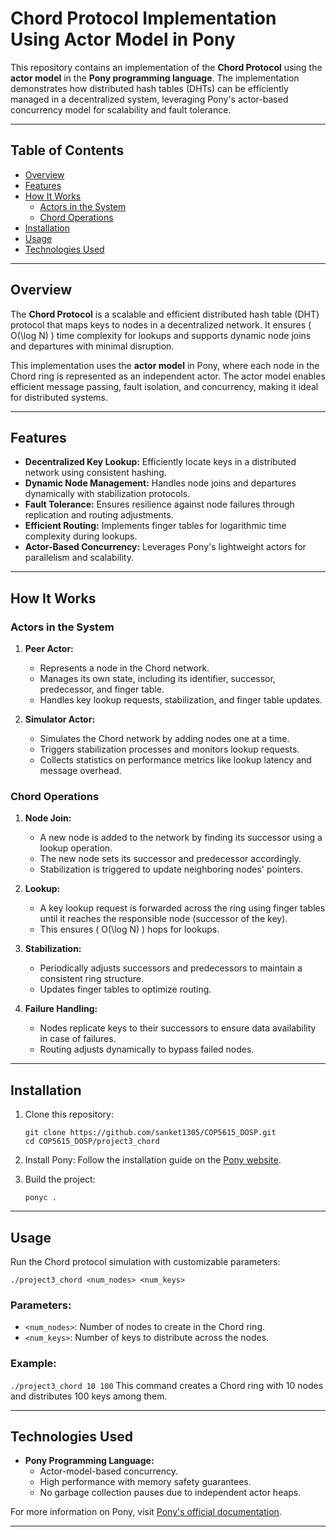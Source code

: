 # Chord Protocol Implementation Using Actor Model in Pony

This repository contains an implementation of the **Chord Protocol** using the **actor model** in the **Pony programming language**. The implementation demonstrates how distributed hash tables (DHTs) can be efficiently managed in a decentralized system, leveraging Pony's actor-based concurrency model for scalability and fault tolerance.

---

## Table of Contents
- [Overview](#overview)
- [Features](#features)
- [How It Works](#how-it-works)
  - [Actors in the System](#actors-in-the-system)
  - [Chord Operations](#chord-operations)
- [Installation](#installation)
- [Usage](#usage)
- [Technologies Used](#technologies-used)

---

## Overview

The **Chord Protocol** is a scalable and efficient distributed hash table (DHT) protocol that maps keys to nodes in a decentralized network. It ensures \( O(\log N) \) time complexity for lookups and supports dynamic node joins and departures with minimal disruption.

This implementation uses the **actor model** in Pony, where each node in the Chord ring is represented as an independent actor. The actor model enables efficient message passing, fault isolation, and concurrency, making it ideal for distributed systems.

---

## Features

- **Decentralized Key Lookup:** Efficiently locate keys in a distributed network using consistent hashing.
- **Dynamic Node Management:** Handles node joins and departures dynamically with stabilization protocols.
- **Fault Tolerance:** Ensures resilience against node failures through replication and routing adjustments.
- **Efficient Routing:** Implements finger tables for logarithmic time complexity during lookups.
- **Actor-Based Concurrency:** Leverages Pony's lightweight actors for parallelism and scalability.

---

## How It Works

### Actors in the System

1. **Peer Actor:**
   - Represents a node in the Chord network.
   - Manages its own state, including its identifier, successor, predecessor, and finger table.
   - Handles key lookup requests, stabilization, and finger table updates.

2. **Simulator Actor:**
   - Simulates the Chord network by adding nodes one at a time.
   - Triggers stabilization processes and monitors lookup requests.
   - Collects statistics on performance metrics like lookup latency and message overhead.

### Chord Operations

1. **Node Join:**
   - A new node is added to the network by finding its successor using a lookup operation.
   - The new node sets its successor and predecessor accordingly.
   - Stabilization is triggered to update neighboring nodes' pointers.

2. **Lookup:**
   - A key lookup request is forwarded across the ring using finger tables until it reaches the responsible node (successor of the key).
   - This ensures \( O(\log N) \) hops for lookups.

3. **Stabilization:**
   - Periodically adjusts successors and predecessors to maintain a consistent ring structure.
   - Updates finger tables to optimize routing.

4. **Failure Handling:**
   - Nodes replicate keys to their successors to ensure data availability in case of failures.
   - Routing adjusts dynamically to bypass failed nodes.

---

## Installation

1. Clone this repository:
    ```
    git clone https://github.com/sanket1305/COP5615_DOSP.git
    cd COP5615_DOSP/project3_chord
    ```

2. Install Pony:
Follow the installation guide on the [Pony website](https://www.ponylang.io/).

3. Build the project:
    ```
    ponyc .
    ```

---

## Usage

Run the Chord protocol simulation with customizable parameters:
```
./project3_chord <num_nodes> <num_keys>
```

### Parameters:
- `<num_nodes>`: Number of nodes to create in the Chord ring.
- `<num_keys>`: Number of keys to distribute across the nodes.

### Example:
```./project3_chord 10 100```
This command creates a Chord ring with 10 nodes and distributes 100 keys among them.

---

## Technologies Used

- **Pony Programming Language:**
  - Actor-model-based concurrency.
  - High performance with memory safety guarantees.
  - No garbage collection pauses due to independent actor heaps.

For more information on Pony, visit [Pony's official documentation](https://www.ponylang.io/).

---
